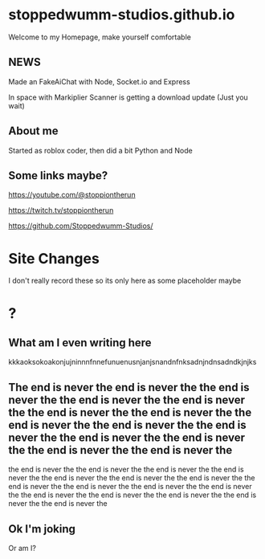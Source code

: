 # stoppedwumm-studios.github.io
Welcome to my Homepage, make yourself comfortable

## NEWS

Made an FakeAiChat with Node, Socket.io and Express

In space with Markiplier Scanner is getting a download update (Just you wait)

## About me
Started as roblox coder, then did a bit Python and Node

## Some links maybe?
<https://youtube.com/@stoppiontherun>

<https://twitch.tv/stoppiontherun>

<https://github.com/Stoppedwumm-Studios/>

# Site Changes
I don't really record these so its only here as some placeholder maybe

# ?
## What am I even writing here
kkkaoksokoakonjujninnnfnnefunuenusnjanjsnandnfnksadnjndnsadndkjnjks

## The end is never the end is never the the end is never the the end is never the the end is never the the end is never the the end is never the the end is never the the end is never the the end is never the the end is never the the end is never the the end is never the the end is never the 
the end is never the the end is never the the end is never the the end is never the the end is never the the end is never the the end is never the the end is never the the end is never the the end is never the the end is never the the end is never the the end is never the the end is never the the end is never the the end is never the 

## Ok I'm joking
Or am I?
